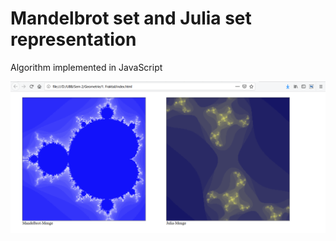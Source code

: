 # Mandelbrot set and Julia set representation
Algorithm implemented in JavaScript

<img src="Capture.PNG" width=600>
